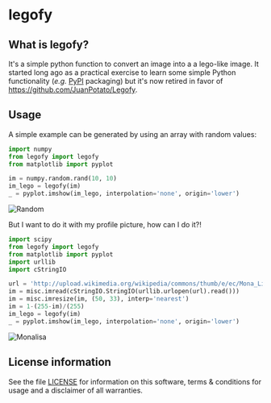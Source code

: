 legofy
======

What is legofy?
---------------

It's a simple python function to convert an image into a a lego-like image. It started long ago as a practical exercise to learn some simple Python functionality (*e.g.* [PyPI](https://pypi.python.org/pypi) packaging) but it's now retired in favor of https://github.com/JuanPotato/Legofy. 


Usage
-----

A simple example can be generated by using an array with random values:

```python
import numpy
from legofy import legofy
from matplotlib import pyplot

im = numpy.random.rand(10, 10)
im_lego = legofy(im)
_ = pyplot.imshow(im_lego, interpolation='none', origin='lower')
```

![Random](http://oliveirarodolfo.github.io/legofy/images/rand-lego.png)

But I want to do it with my profile picture, how can I do it?!
  
```python
import scipy
from legofy import legofy
from matplotlib import pyplot
import urllib
import cStringIO

url = 'http://upload.wikimedia.org/wikipedia/commons/thumb/e/ec/Mona_Lisa%2C_by_Leonardo_da_Vinci%2C_from_C2RMF_retouched.jpg/161px-Mona_Lisa%2C_by_Leonardo_da_Vinci%2C_from_C2RMF_retouched.jpg'
im = misc.imread(cStringIO.StringIO(urllib.urlopen(url).read()))
im = misc.imresize(im, (50, 33), interp='nearest')
im = 1-(255-im)/(255)
im_lego = legofy(im)
_ = pyplot.imshow(im_lego, interpolation='none', origin='lower')
```

![Monalisa](http://oliveirarodolfo.github.io/legofy/images/mona-lego.png)


License information
-------------------

See the file [LICENSE](https://github.com/oliveirarodolfo/legofy/blob/master/LICENSE) for information on this software, terms & conditions for usage and a disclaimer of all warranties.

